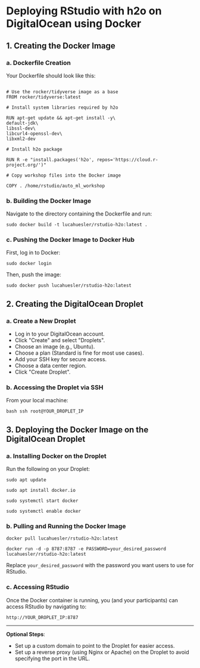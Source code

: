 # Deploying RStudio with h2o on DigitalOcean using Docker

## 1. Creating the Docker Image

### a. Dockerfile Creation

Your Dockerfile should look like this:

```{Dockerfile}

# Use the rocker/tidyverse image as a base 
FROM rocker/tidyverse:latest

# Install system libraries required by h2o

RUN apt-get update && apt-get install -y\
default-jdk\
libssl-dev\
libcurl4-openssl-dev\
libxml2-dev

# Install h2o package

RUN R -e "install.packages('h2o', repos='https://cloud.r-project.org/')"

# Copy workshop files into the Docker image

COPY . /home/rstudio/auto_ml_workshop 

```

### b. Building the Docker Image

Navigate to the directory containing the Dockerfile and run:

```{bash}
sudo docker build -t lucahuesler/rstudio-h2o:latest . 
```

### c. Pushing the Docker Image to Docker Hub

First, log in to Docker:

`sudo docker login`

Then, push the image:

`sudo docker push lucahuesler/rstudio-h2o:latest`

## 2. Creating the DigitalOcean Droplet

### a. Create a New Droplet

-   Log in to your DigitalOcean account.
-   Click "Create" and select "Droplets".
-   Choose an image (e.g., Ubuntu).
-   Choose a plan (Standard is fine for most use cases).
-   Add your SSH key for secure access.
-   Choose a data center region.
-   Click "Create Droplet".

### b. Accessing the Droplet via SSH

From your local machine:

`bash ssh root@YOUR_DROPLET_IP`

## 3. Deploying the Docker Image on the DigitalOcean Droplet

### a. Installing Docker on the Droplet

Run the following on your Droplet:

`sudo apt update`

`sudo apt install docker.io`

`sudo systemctl start docker`

`sudo systemctl enable docker`

### b. Pulling and Running the Docker Image

`docker pull lucahuesler/rstudio-h2o:latest`

`docker run -d -p 8787:8787 -e PASSWORD=your_desired_password lucahuesler/rstudio-h2o:latest`

Replace `your_desired_password` with the password you want users to use for RStudio.

### c. Accessing RStudio

Once the Docker container is running, you (and your participants) can access RStudio by navigating to:

`http://YOUR_DROPLET_IP:8787`

------------------------------------------------------------------------

**Optional Steps**:

-   Set up a custom domain to point to the Droplet for easier access.
-   Set up a reverse proxy (using Nginx or Apache) on the Droplet to avoid specifying the port in the URL.

